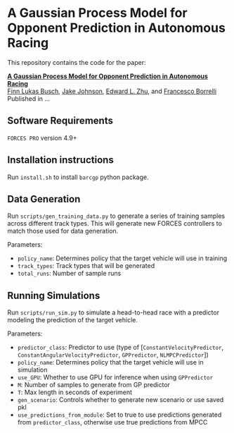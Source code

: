 # A Gaussian Process Model for Opponent Prediction in Autonomous Racing
This repository contains the code for the paper:

**<a href="">A Gaussian Process Model for Opponent Prediction in Autonomous Racing</a>**
<br>
<a href="">Finn Lukas Busch</a>, 
<a href="">Jake Johnson</a>,
<a href="">Edward L. Zhu</a>, and
<a href="">Francesco Borrelli</a>
<br>
Published in ...


## Software Requirements
`FORCES PRO` version 4.9+

## Installation instructions
Run `install.sh` to install `barcgp` python package.

## Data Generation
Run `scripts/gen_training_data.py` to generate a series of training samples across different track types. This will generate new FORCES controllers to match those used for data generation.

Parameters:
- `policy_name`: Determines policy that the target vehicle will use in training
- `track_types`: Track types that will be generated
- `total_runs`: Number of sample runs

## Running Simulations
Run `scripts/run_sim.py` to simulate a head-to-head race with a predictor modeling the prediction of the target vehicle.

Parameters:
- `predictor_class`: Predictor to use (type of [`ConstantVelocityPredictor`, `ConstantAngularVelocityPredictor`, `GPPredictor`, `NLMPCPredictor`])
- `policy_name`: Determines policy that the target vehicle will use in simulation
- `use_GPU`: Whether to use GPU for inference when using `GPPredictor`
- `M`: Number of samples to generate from GP predictor
- `T`: Max length in seconds of experiment
- `gen_scenario`: Controls whether to generate new scenario or use saved pkl
- `use_predictions_from_module`: Set to true to use predictions generated from `predictor_class`, otherwise use true predictions from MPCC
